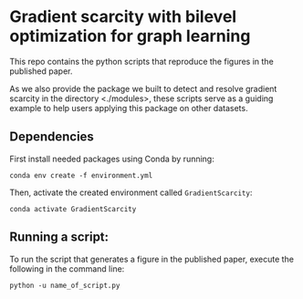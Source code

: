 # Gradient scarcity with bilevel optimization for graph learning

This repo contains the python scripts that reproduce the figures in the published paper.

As we also provide the package we built to detect and resolve gradient scarcity in the directory <./modules>, these scripts serve as a guiding example to help users applying this package on other datasets.

## Dependencies
First install needed packages using Conda by running:
```
conda env create -f environment.yml
```
Then, activate the created environment called ```GradientScarcity```:
```
conda activate GradientScarcity
```

## Running a script:
To run the script that generates a figure in the published paper, execute the following in the command line:
```
python -u name_of_script.py
```
